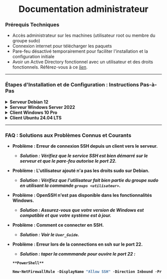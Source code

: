 <div align="center"><H1> Documentation administrateur </H1></div>

### Prérequis Techniques

- Accès administrateur sur les machines (utilisateur root ou membre du groupe sudo)
- Connexion internet pour télécharger les paquets
- Pare-feu désactivé temporairement pour faciliter l'installation et la configuration initiale
- Avoir un Active Directory fonctionnel avec un utilisateur et des droits fonctionnels. Référez-vous à ce [_lien_](https://www.it-connect.fr/creer-un-domaine-ad-avec-windows-server-2016/).

----------------------------------------------------------------------
 
### Étapes d'Installation et de Configuration : Instructions Pas-à-Pas
<details>
<summary><strong>Serveur Debian 12
</stronge></summary>

1. **Configuration des paramètres de la machine serveur :**
   - Nom : **SRVLX01**
   - Système d'exploitation : **Debian 12 Bookworm**
   - Compte : **Administrateur**
   - Mot de passe : **Azerty1***
   - Adresse IP : **172.16.10.10/24**

2. **Ajouter un utilisateur au groupe sudo :**
   - Pour ajouter un nouvel utilisateur au groupe sudo :
     ```bash
     usermod -aG sudo <utilisateur>
     ```
   - Pour vérifier que l'utilisateur appartient au groupe sudo :
     ```bash
     groups <utilisateur>
     ```
   - Pour changer d'utilisateur :
     ```bash
     su <utilisateur>
     ```

3. **Installation de OpenSSH :**
   - Mettre à jour les paquets et installer le service SSH :
     ```bash
     sudo apt update && sudo apt install -y openssh-server
     ```
   - Vérifier l'état du service SSH :
     ```bash
     sudo systemctl status ssh
     ```
   - Démarrer, arrêter ou redémarrer le service SSH :
     ```bash
     sudo systemctl start ssh
     sudo systemctl stop ssh
     sudo systemctl restart ssh
     ```

4. **Connexion à distance au serveur depuis un client :**
   - Pour se connecter au serveur via SSH :
     ```bash
     ssh utilisateur@<IP_du_serveur>
     ```
   - Pour sortir de la session SSH :
     ```bash
     exit
     ```
</details>

<details>
<summary><stronge>Serveur Windows Server 2022</stronge></summary>

1. **Configuration des paramètres de la machine serveur :**
   - Nom : **SRVWIN01**
   - Système d'exploitation : **Windows Server 2022**
   - Compte : **root**
   - Mot de passe : **Azerty1**
   - Adresse IP : **172.16.10.5/24**

2. **Installation de OpenSSH via PowerShell :**
   - **Étapes pour installer et configurer OpenSSH** :
   
     1. **Installation de OpenSSH** :
        ```powershell
        Add-WindowsCapability -Online -Name OpenSSH.Server~~~~0.0.1.0
        ```
     2. **Démarrage du service SSH** :
        ```powershell
        Start-Service -Name sshd
        ```
     3. **Vérification de l'état du service SSH** :
        ```powershell
        Get-Service -Name sshd
        ```
     4. **Configurer le démarrage automatique du service SSH** :
        ```powershell
        Set-Service -Name sshd -StartupType 'Automatic'
        ```

3. **Connexion à distance vers un serveur Windows via SSH :**
   - Utilisez la commande suivante depuis un terminal compatible SSH (par exemple, PowerShell sur le client) :
     ```powershell
     ssh utilisateur@<IP_du_serveur>
     ```
   - Pour fermer la session SSH :
     ```powershell
     exit
     ```
</details>

<details>
<summary><stronge>Client Windows 10 Pro
</stronge></summary>   

1. **Configuration des paramètres de la machine client :**
   - Nom : **CLIWIN01**
   - Système d'exploitation : **Windows 10 Pro**
   - Compte : **root**
   - Mot de passe : **Azerty1***
   - Adresse IP : **172.16.10.20/24**

2. **Installation de OpenSSH via PowerShell :**
   - **Étapes pour installer et configurer OpenSSH** :
     1. **Installation de OpenSSH** :
        ```powershell
        Add-WindowsCapability -Online -Name OpenSSH.Server~~~~0.0.1.0
        ```
     2. **Démarrage du service SSH** :
        ```powershell
        Start-Service -Name sshd
        ```
     3. **Vérification de l'état du service SSH** :
        ```powershell
        Get-Service -Name sshd
        ```
     4. **Configurer le démarrage automatique du service SSH** :
        ```powershell
        Set-Service -Name sshd -StartupType 'Automatic'
        ```
</details>


<details>
<summary><stronge>Client Ubuntu 24.04 LTS
</stronge></summary>

1. **Configuration des paramètres du client :**
   - Nom : **CLILIN01**
   - Système d'exploitation : **Ubuntu 24.04 LTS**
   - Compte : **wilder1**
   - Mot de passe : **Azerty1***
   - Adresse IP fixe : **172.16.10.30/24**

2. **Installation de OpenSSH :**
   - Mise à jour des paquets et installation d'OpenSSH :
     ```bash
     sudo apt update && sudo apt install -y openssh-server
     ```
   - Vérification de l'état du service SSH :
     ```bash
     sudo systemctl status ssh
     ```
   - Commandes pour démarrer, arrêter ou redémarrer le service SSH :
     ```bash
     sudo systemctl start sshd
     sudo systemctl stop sshd
     sudo systemctl restart sshd
     ```
</details> 

----------------------------------------------------
### FAQ : Solutions aux Problèmes Connus et Courants

- **Problème : Erreur de connexion SSH depuis un client vers le serveur.** 
  - _Solution : Vérifiez que le service SSH est bien démarré sur le serveur et que le pare-feu autorise le port 22._


- **Problème : L'utilisateur ajouté n'a pas les droits sudo sur Debian.**
  - _Solution : Vérifiez que l'utilisateur fait bien partie du groupe sudo en utilisant la commande `groups <utilisateur>`._


- **Problème : OpenSSH n'est pas disponible dans les fonctionnalités Windows.**
  - _Solution : Assurez-vous que votre version de Windows est compatible et que votre système est à jour._


- **Problème : Comment ce connecter en SSH.**
  - _Solution : Voir le `Uuer_Guide`._


- **Problème :  Erreur lors de la connections en ssh sur le port 22.**
  - _Solution :  taper la commmande pour ouvire le port 22 :_ 


   `**PowerShell**`
  ```powershell
  New-NetFirewallRule -DisplayName "Allow SSH" -Direction Inbound -Protocol TCP -LocalPort 22 -Action Allow
  ```   
